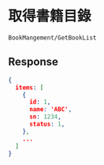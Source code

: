 # 取得書籍目錄

```
BookMangement/GetBookList
```

## Response
```json
{
  items: [
    {
      id: 1,
      name: 'ABC',
      sn: 1234,
      status: 1,
    },
    ...
  ]
}
```